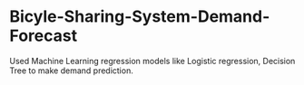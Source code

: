 # Bicyle-Sharing-System-Demand-Forecast
Used Machine Learning regression models like Logistic regression, Decision Tree to make demand prediction.

